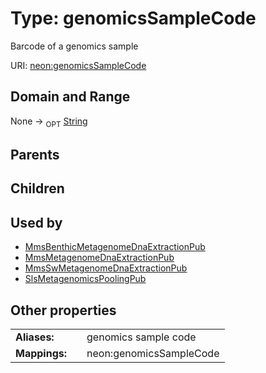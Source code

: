 
# Type: genomicsSampleCode


Barcode of a genomics sample

URI: [neon:genomicsSampleCode](https://data.neonscience.org/genomicsSampleCode)


## Domain and Range

None ->  <sub>OPT</sub> [String](types/String.md)

## Parents


## Children


## Used by

 * [MmsBenthicMetagenomeDnaExtractionPub](MmsBenthicMetagenomeDnaExtractionPub.md)
 * [MmsMetagenomeDnaExtractionPub](MmsMetagenomeDnaExtractionPub.md)
 * [MmsSwMetagenomeDnaExtractionPub](MmsSwMetagenomeDnaExtractionPub.md)
 * [SlsMetagenomicsPoolingPub](SlsMetagenomicsPoolingPub.md)

## Other properties

|  |  |  |
| --- | --- | --- |
| **Aliases:** | | genomics sample code |
| **Mappings:** | | neon:genomicsSampleCode |

